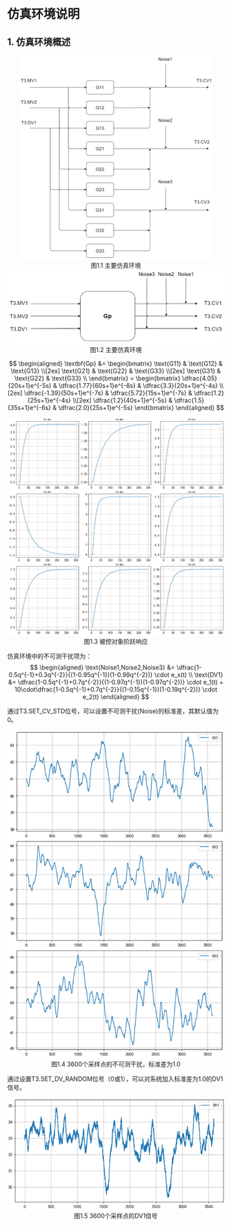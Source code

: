 # 仿真环境说明

## 1. 仿真环境概述

<center class ='img'>
      <img title="主要仿真环境" src="assets/TestGuide/image.png" width=450>
      <br>
      图1.1 主要仿真环境
</center>

<center class ='img'>
      <img title="主要仿真环境" src="assets/TestGuide/image-1.png" width=500>
      <br>
      图1.2 主要仿真环境
</center>

$$
\begin{aligned}
\textbf{Gp} &= \begin{bmatrix}
\text{G11} & \text{G12} & \text{G13} \\[2ex]
\text{G21} & \text{G22} & \text{G33} \\[2ex]
\text{G31} & \text{G22} & \text{G33} \\
\end{bmatrix} = \begin{bmatrix}
\dfrac{4.05}{20s+1}e^{-5s} & \dfrac{1.77}{60s+1}e^{-8s} & \dfrac{3.3}{20s+1}e^{-4s} \\[2ex]
\dfrac{-1.39}{50s+1}e^{-7s} & \dfrac{5.72}{15s+1}e^{-7s} & \dfrac{1.2}{25s+1}e^{-4s} \\[2ex]
\dfrac{1.2}{40s+1}e^{-5s} & \dfrac{1.5}{35s+1}e^{-6s} & \dfrac{2.0}{25s+1}e^{-5s}
\end{bmatrix}
\end{aligned}
$$

<center class ='img'>
      <img title="被控对象阶跃响应" src="assets/TestGuide/image-2.png" width=700>
      <br>
      图1.3 被控对象阶跃响应
</center>

仿真环境中的不可测干扰项为：
$$
\begin{aligned}
\text{Noise1,Noise2,Noise3} &= \dfrac{1-0.5q^{-1}+0.3q^{-2}}{(1-0.95q^{-1})(1-0.99q^{-2})} \cdot e_x(t) \\
\text{DV1} &=  \dfrac{1-0.5q^{-1}+0.7q^{-2}}{(1-0.97q^{-1})(1-0.97q^{-2})} \cdot e_1(t) + 10\cdot\dfrac{1-0.5q^{-1}+0.7q^{-2}}{(1-0.15q^{-1})(1-0.19q^{-2})} \cdot e_2(t)
\end{aligned}
$$

通过T3.SET_CV_STD位号，可以设置不可测干扰(Noise)的标准差，其默认值为0。
<center class ='img'>
      <img title="不可测干扰" src="assets/TestGuide/image-3.png" width=600>
      <br>
      图1.4 3600个采样点的不可测干扰，标准差为1.0
</center>

通过设置T3.SET_DV_RANDOM位号（0或1），可以对系统加入标准差为1.0的DV1信号。

<center class ='img'>
      <img title="DV1" src="assets/TestGuide/image-4.png" width=600>
      <br>
      图1.5 3600个采样点的DV1信号
</center>
